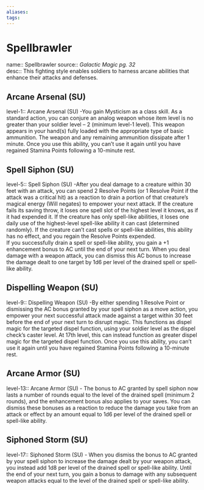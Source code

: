 ```yaml
---
aliases: 
tags: 
---
```


# Spellbrawler
name:: Spellbrawler
source:: _Galactic Magic pg. 32_  
desc:: This fighting style enables soldiers to harness arcane abilities that enhance their attacks and defenses.

## Arcane Arsenal (SU)
level-1:: Arcane Arsenal (SU) -You gain Mysticism as a class skill. As a standard action, you can conjure an analog weapon whose item level is no greater than your soldier level – 2 (minimum level-1 level). This weapon appears in your hand(s) fully loaded with the appropriate type of basic ammunition. The weapon and any remaining ammunition dissipate after 1 minute. Once you use this ability, you can’t use it again until you have regained Stamina Points following a 10-minute rest.  

## Spell Siphon (SU)
level-5:: Spell Siphon (SU) -After you deal damage to a creature within 30 feet with an attack, you can spend 2 Resolve Points (or 1 Resolve Point if the attack was a critical hit) as a reaction to drain a portion of that creature’s magical energy (Will negates) to empower your next attack. If the creature fails its saving throw, it loses one spell slot of the highest level it knows, as if it had expended it. If the creature has only spell-like abilities, it loses one daily use of the highest-level spell-like ability it can cast (determined randomly). If the creature can’t cast spells or spell-like abilities, this ability has no effect, and you regain the Resolve Points expended.  
If you successfully drain a spell or spell-like ability, you gain a +1 enhancement bonus to AC until the end of your next turn. When you deal damage with a weapon attack, you can dismiss this AC bonus to increase the damage dealt to one target by 1d6 per level of the drained spell or spell-like ability.  

## Dispelling Weapon (SU)
level-9:: Dispelling Weapon (SU) -By either spending 1 Resolve Point or dismissing the AC bonus granted by your spell siphon as a move action, you empower your next successful attack made against a target within 30 feet before the end of your next turn to disrupt magic. This functions as dispel magic for the targeted dispel function, using your soldier level as the dispel check’s caster level. At 17th level, this can instead function as greater dispel magic for the targeted dispel function. Once you use this ability, you can’t use it again until you have regained Stamina Points following a 10-minute rest.  

## Arcane Armor (SU)
level-13:: Arcane Armor (SU) - The bonus to AC granted by spell siphon now lasts a number of rounds equal to the level of the drained spell (minimum 2 rounds), and the enhancement bonus also applies to your saves. You can dismiss these bonuses as a reaction to reduce the damage you take from an attack or effect by an amount equal to 1d6 per level of the drained spell or spell-like ability.  

## Siphoned Storm (SU)
level-17:: Siphoned Storm (SU) - When you dismiss the bonus to AC granted by your spell siphon to increase the damage dealt by your weapon attack, you instead add 1d8 per level of the drained spell or spell-like ability. Until the end of your next turn, you gain a bonus to damage with any subsequent weapon attacks equal to the level of the drained spell or spell-like ability.
